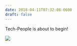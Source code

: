 ```yaml
---
date: 2018-04-11T07:32:08-0600
draft: false
---
```


Tech-People is about to begin!

![](/images/2018/db9593f7eb.jpg)

